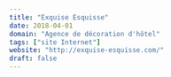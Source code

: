 ```yaml
---
title: "Exquise Esquisse"
date: 2018-04-01
domain: "Agence de décoration d'hôtel"
tags: ["site Internet"]
website: "http://exquise-esquisse.com/"
draft: false
---
```

